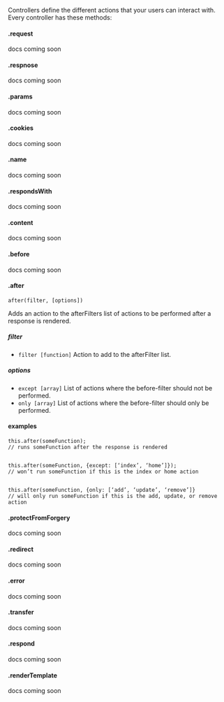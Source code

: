 Controllers define the different actions that your users can interact with. Every controller has these methods:
#### .request
docs coming soon
#### .respnose
docs coming soon
#### .params
docs coming soon
#### .cookies
docs coming soon
#### .name
docs coming soon
#### .respondsWith
docs coming soon
#### .content
docs coming soon
#### .before
docs coming soon

#### .after
`after(filter, [options])`

Adds an action to the afterFilters list of actions to be performed after a response is rendered.

##### filter
- `filter [function]` Action to add to the afterFilter list.

##### options
- `except [array]` List of actions where the before-filter should not be performed.
- `only [array]` List of actions where the before-filter should only be performed.

#### examples
```
this.after(someFunction);
// runs someFunction after the response is rendered


this.after(someFunction, {except: [‘index’, ‘home’]});
// won’t run someFunction if this is the index or home action


this.after(someFunction, {only: [‘add’, ‘update’, ‘remove’]}
// will only run someFunction if this is the add, update, or remove action
```



#### .protectFromForgery
docs coming soon
#### .redirect
docs coming soon
#### .error
docs coming soon
#### .transfer
docs coming soon
#### .respond
docs coming soon
#### .renderTemplate
docs coming soon

